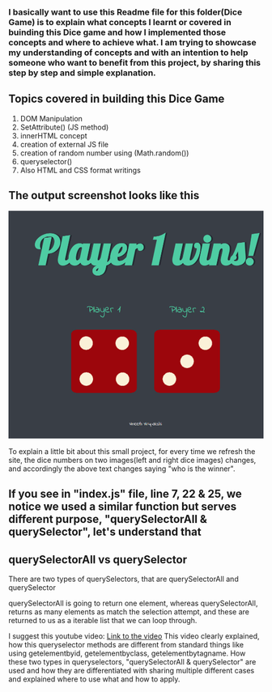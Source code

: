 ### I basically want to use this Readme file for this folder(Dice Game) is to explain what concepts I learnt or covered in buinding this Dice game and how I implemented those concepts and where to achieve what. I am trying to showcase my understanding of concepts and with an intention to help someone who want to benefit from this project, by sharing this step by step and simple explanation.


## Topics covered in building this Dice Game

1. DOM Manipulation
2. SetAttribute() (JS method)
3. innerHTML concept
4. creation of external JS file 
5. creation of random number using (Math.random())
6. queryselector()
7. Also HTML and CSS format writings 

## The output screenshot looks like this

![alt text](DiceGame.png)

To explain a little bit about this small project, for every time we refresh the site, the dice numbers on two images(left and right dice images) changes, and accordingly the above text changes saying "who is the winner".

## If you see in "index.js" file, line 7, 22 & 25, we notice we used a similar function but serves different purpose, "querySelectorAll & querySelector", let's understand that

## querySelectorAll vs querySelector

There are two types of querySelectors, that are querySelectorAll and querySelector

querySelectorAll is going to return one element, whereas querySelectorAll, returns as many elements as match the selection attempt, and these are returned to us as a iterable list that we can loop through.

I suggest this youtube video: [Link to the video](https://youtu.be/hHB7v4Za6Eo?si=AIbS4IpnzGgFYIdZ)
This video clearly explained, how this queryselector methods are different from standard things like using getelementbyid, getelementbyclass, getelementbytagname. How these two types in queryselectors, "querySelectorAll & querySelector" are used and how they are differentiated with sharing multiple different cases and explained where to use what and how to apply.

